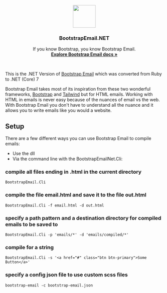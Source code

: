 <p align="center">
  <a href="https://bootstrapemail.com">
    <img src="https://bootstrapemail.com/img/icons/logo.png" alt="" width=72 height=72>
  </a>

  <h3 align="center">BootstrapEmail.NET</h3>

  <p align="center">
    If you know Bootstrap, you know Bootstrap Email.
    <br>
    <a href="https://v1.bootstrapemail.com/docs/introduction"><strong>Explore Bootstrap Email docs »</strong></a>
  </p>
</p>

<br>

This is the .NET Version of  [Bootstrap Email]([https://bootstrapemail.com/docs/usage#command-line](https://github.com/bootstrap-email/bootstrap-email)) which was converted from Ruby to .NET (Core) 7

Bootstrap Email takes most of its inspiration from these two wonderful frameworks, [Bootstrap](https://getbootstrap.com) and [Tailwind](https://tailwindcss.com) but for HTML emails. Working with HTML in emails is never easy because of the nuances of email vs the web. With Bootstrap Email you don't have to understand all the nuance and it allows you to write emails like you would a website.

## Setup
There are a few different ways you can use Bootstrap Email to compile emails:
- Use the dll
- Via the command line with the BootstrapEmailNet.Cli:

### compile all files ending in .html in the current directory
````
BootstrapEmail.Cli
````
### compile the file email.html and save it to the file out.html
````
BootstrapEmail.Cli -f email.html -d out.html
````
### specify a path pattern and a destination directory for compiled emails to be saved to
````
BootstrapEmail.Cli -p 'emails/*' -d 'emails/compiled/*'
````
### compile for a string
````
BootstrapEmail.Cli -s '<a href="#" class="btn btn-primary">Some Button</a>'
````
### specify a config json file to use custom scss files
````
bootstrap-email -c bootstrap-email.json
````
